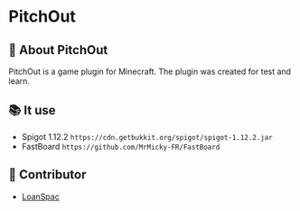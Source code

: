 # PitchOut

## 📄 About PitchOut

PitchOut is a game plugin for Minecraft. The plugin was created for test and learn.

## 📚 It use

- Spigot 1.12.2 ```https://cdn.getbukkit.org/spigot/spigot-1.12.2.jar```
- FastBoard ```https://github.com/MrMicky-FR/FastBoard```

## 📡 Contributor

* [LoanSpac](https://github.com/LoanSpac)
